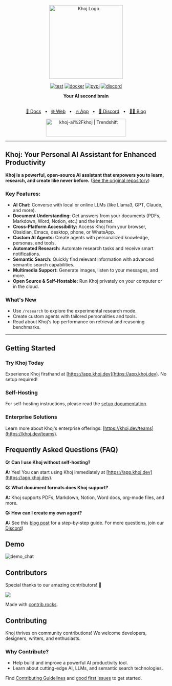 <p align="center"><img src="https://assets.khoj.dev/khoj-logo-sideways-1200x540.png" width="230" alt="Khoj Logo"></p>

<div align="center">

[![test](https://github.com/khoj-ai/khoj/actions/workflows/test.yml/badge.svg)](https://github.com/khoj-ai/khoj/actions/workflows/test.yml)
[![docker](https://github.com/khoj-ai/khoj/actions/workflows/dockerize.yml/badge.svg)](https://github.com/khoj-ai/khoj/pkgs/container/khoj)
[![pypi](https://github.com/khoj-ai/khoj/actions/workflows/pypi.yml/badge.svg)](https://pypi.org/project/khoj/)
[![discord](https://img.shields.io/discord/1112065956647284756?style=plastic&label=discord)](https://discord.gg/BDgyabRM6e)

</div>

<div align="center">
<b>Your AI second brain</b>
</div>

<br />

<div align="center">

[📑 Docs](https://docs.khoj.dev)
<span>&nbsp;&nbsp;•&nbsp;&nbsp;</span>
[🌐 Web](https://khoj.dev)
<span>&nbsp;&nbsp;•&nbsp;&nbsp;</span>
[🔥 App](https://app.khoj.dev)
<span>&nbsp;&nbsp;•&nbsp;&nbsp;</span>
[💬 Discord](https://discord.gg/BDgyabRM6e)
<span>&nbsp;&nbsp;•&nbsp;&nbsp;</span>
[✍🏽 Blog](https://blog.khoj.dev)

<a href="https://trendshift.io/repositories/10318" target="_blank"><img src="https://trendshift.io/api/badge/repositories/10318" alt="khoj-ai%2Fkhoj | Trendshift" style="width: 250px; height: 55px;" width="250" height="55"/></a>

</div>

***

## Khoj: Your Personal AI Assistant for Enhanced Productivity

**Khoj is a powerful, open-source AI assistant that empowers you to learn, research, and create like never before.** ([See the original repository](https://github.com/khoj-ai/khoj))

### Key Features:

*   **AI Chat:** Converse with local or online LLMs (like Llama3, GPT, Claude, and more).
*   **Document Understanding:** Get answers from your documents (PDFs, Markdown, Word, Notion, etc.) and the internet.
*   **Cross-Platform Accessibility:** Access Khoj from your browser, Obsidian, Emacs, desktop, phone, or WhatsApp.
*   **Custom AI Agents:** Create agents with personalized knowledge, personas, and tools.
*   **Automated Research:** Automate research tasks and receive smart notifications.
*   **Semantic Search:** Quickly find relevant information with advanced semantic search capabilities.
*   **Multimedia Support:** Generate images, listen to your messages, and more.
*   **Open Source & Self-Hostable:** Run Khoj privately on your computer or in the cloud.

### What's New

*   Use `/research` to explore the experimental research mode.
*   Create custom agents with tailored personalities and tools.
*   Read about Khoj's top performance on retrieval and reasoning benchmarks.

***

## Getting Started

### Try Khoj Today

Experience Khoj firsthand at [https://app.khoj.dev](https://app.khoj.dev). No setup required!

### Self-Hosting

For self-hosting instructions, please read the [setup documentation](https://docs.khoj.dev/get-started/setup).

### Enterprise Solutions

Learn more about Khoj's enterprise offerings: [https://khoj.dev/teams](https://khoj.dev/teams).

## Frequently Asked Questions (FAQ)

**Q: Can I use Khoj without self-hosting?**

**A:** Yes! You can start using Khoj immediately at [https://app.khoj.dev](https://app.khoj.dev).

**Q: What document formats does Khoj support?**

**A:** Khoj supports PDFs, Markdown, Notion, Word docs, org-mode files, and more.

**Q: How can I create my own agent?**

**A:** See this [blog post](https://blog.khoj.dev/posts/create-agents-on-khoj/) for a step-by-step guide.
For more questions, join our [Discord](https://discord.gg/BDgyabRM6e)!

## Demo

![demo_chat](https://github.com/khoj-ai/khoj/blob/master/documentation/assets/img/quadratic_equation_khoj_web.gif?raw=true)

## Contributors

Special thanks to our amazing contributors! 🎉

<a href="https://github.com/khoj-ai/khoj/graphs/contributors">
  <img src="https://contrib.rocks/image?repo=khoj-ai/khoj" />
</a>

Made with [contrib.rocks](https://contrib.rocks).

## Contributing

Khoj thrives on community contributions! We welcome developers, designers, writers, and enthusiasts.

### Why Contribute?

*   Help build and improve a powerful AI productivity tool.
*   Learn about cutting-edge AI, LLMs, and semantic search technologies.

Find [Contributing Guidelines](https://docs.khoj.dev/contributing/development) and [good first issues](https://github.com/khoj-ai/khoj/contribute) to get started.